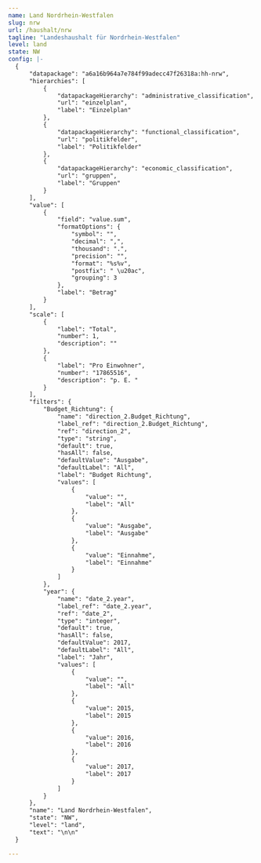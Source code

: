 ```yaml
---
name: Land Nordrhein-Westfalen
slug: nrw
url: /haushalt/nrw
tagline: "Landeshaushalt für Nordrhein-Westfalen"
level: land
state: NW
config: |-
  {
      "datapackage": "a6a16b964a7e784f99adecc47f26318a:hh-nrw",
      "hierarchies": [
          {
              "datapackageHierarchy": "administrative_classification",
              "url": "einzelplan",
              "label": "Einzelplan"
          },
          {
              "datapackageHierarchy": "functional_classification",
              "url": "politikfelder",
              "label": "Politikfelder"
          },
          {
              "datapackageHierarchy": "economic_classification",
              "url": "gruppen",
              "label": "Gruppen"
          }
      ],
      "value": [
          {
              "field": "value.sum",
              "formatOptions": {
                  "symbol": "",
                  "decimal": ",",
                  "thousand": ".",
                  "precision": "",
                  "format": "%s%v",
                  "postfix": " \u20ac",
                  "grouping": 3
              },
              "label": "Betrag"
          }
      ],
      "scale": [
          {
              "label": "Total",
              "number": 1,
              "description": ""
          },
          {
              "label": "Pro Einwohner",
              "number": "17865516",
              "description": "p. E. "
          }
      ],
      "filters": {
          "Budget_Richtung": {
              "name": "direction_2.Budget_Richtung",
              "label_ref": "direction_2.Budget_Richtung",
              "ref": "direction_2",
              "type": "string",
              "default": true,
              "hasAll": false,
              "defaultValue": "Ausgabe",
              "defaultLabel": "All",
              "label": "Budget Richtung",
              "values": [
                  {
                      "value": "",
                      "label": "All"
                  },
                  {
                      "value": "Ausgabe",
                      "label": "Ausgabe"
                  },
                  {
                      "value": "Einnahme",
                      "label": "Einnahme"
                  }
              ]
          },
          "year": {
              "name": "date_2.year",
              "label_ref": "date_2.year",
              "ref": "date_2",
              "type": "integer",
              "default": true,
              "hasAll": false,
              "defaultValue": 2017,
              "defaultLabel": "All",
              "label": "Jahr",
              "values": [
                  {
                      "value": "",
                      "label": "All"
                  },
                  {
                      "value": 2015,
                      "label": 2015
                  },
                  {
                      "value": 2016,
                      "label": 2016
                  },
                  {
                      "value": 2017,
                      "label": 2017
                  }
              ]
          }
      },
      "name": "Land Nordrhein-Westfalen",
      "state": "NW",
      "level": "land",
      "text": "\n\n"
  }

---
```




